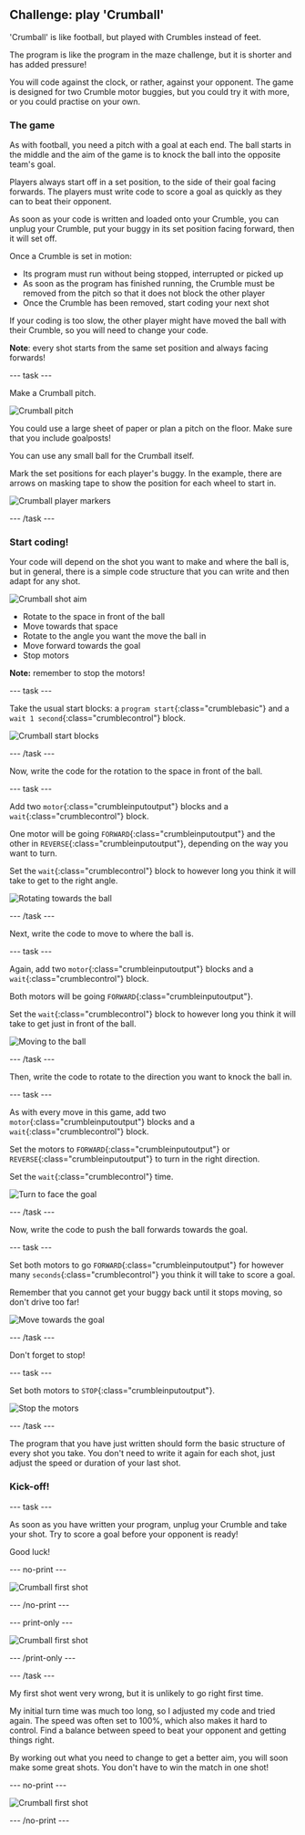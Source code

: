 ## Challenge: play 'Crumball'

'Crumball' is like football, but played with Crumbles instead of feet.

The program is like the program in the maze challenge, but it is shorter and has added pressure!

You will code against the clock, or rather, against your opponent. The game is designed for two Crumble motor buggies, but you could try it with more, or you could practise on your own.

### The game

As with football, you need a pitch with a goal at each end. The ball starts in the middle and the aim of the game is to knock the ball into the opposite team's goal.

Players always start off in a set position, to the side of their goal facing forwards. The players must write code to score a goal as quickly as they can to beat their opponent. 

As soon as your code is written and loaded onto your Crumble, you can unplug your Crumble, put your buggy in its set position facing forward, then it will set off.

Once a Crumble is set in motion:

+ Its program must run without being stopped, interrupted or picked up
+ As soon as the program has finished running, the Crumble must be removed from the pitch so that it does not block the other player
+ Once the Crumble has been removed, start coding your next shot

If your coding is too slow, the other player might have moved the ball with their Crumble, so you will need to change your code.

**Note**: every shot starts from the same set position and always facing forwards!

--- task ---

Make a Crumball pitch.

![Crumball pitch](images/CrumballChallenge_pitch.png)

You could use a large sheet of paper or plan a pitch on the floor. Make sure that you include goalposts!

You can use any small ball for the Crumball itself.

Mark the set positions for each player's buggy. In the example, there are arrows on masking tape to show the position for each wheel to start in.

![Crumball player markers](images/CrumballChallenge_playerMarkers.png)

--- /task ---

### Start coding!

Your code will depend on the shot you want to make and where the ball is, but in general, there is a simple code structure that you can write and then adapt for any shot.

![Crumball shot aim](images/CrumballChallenge_basicAim.png)

+ Rotate to the space in front of the ball
+ Move towards that space
+ Rotate to the angle you want the move the ball in
+ Move forward towards the goal
+ Stop motors

**Note:** remember to stop the motors!

--- task ---

Take the usual start blocks: a `program start`{:class="crumblebasic"} and a `wait 1 second`{:class="crumblecontrol"} block.

![Crumball start blocks](images/CrumballChallenge_codeStep1.png)

--- /task ---

Now, write the code for the rotation to the space in front of the ball.

--- task ---

Add two `motor`{:class="crumbleinputoutput"} blocks and a `wait`{:class="crumblecontrol"} block.

One motor will be going `FORWARD`{:class="crumbleinputoutput"} and the other in `REVERSE`{:class="crumbleinputoutput"}, depending on the way you want to turn. 

Set the `wait`{:class="crumblecontrol"} block to however long you think it will take to get to the right angle.

![Rotating towards the ball](images/CrumballChallenge_codeStep2.png)

--- /task ---

Next, write the code to move to where the ball is.

--- task ---

Again, add two `motor`{:class="crumbleinputoutput"} blocks and a `wait`{:class="crumblecontrol"} block.

Both motors will be going `FORWARD`{:class="crumbleinputoutput"}.

Set the `wait`{:class="crumblecontrol"} block to however long you think it will take to get just in front of the ball.

![Moving to the ball](images/CrumballChallenge_codeStep3.png)

--- /task ---

Then, write the code to rotate to the direction you want to knock the ball in.

--- task ---

As with every move in this game, add two `motor`{:class="crumbleinputoutput"} blocks and a `wait`{:class="crumblecontrol"} block.

Set the motors to `FORWARD`{:class="crumbleinputoutput"} or `REVERSE`{:class="crumbleinputoutput"} to turn in the right direction.

Set the `wait`{:class="crumblecontrol"} time.

![Turn to face the goal](images/CrumballChallenge_codeStep4.png)

--- /task ---

Now, write the code to push the ball forwards towards the goal.

--- task ---

Set both motors to go `FORWARD`{:class="crumbleinputoutput"} for however many `seconds`{:class="crumblecontrol"} you think it will take to score a goal.

Remember that you cannot get your buggy back until it stops moving, so don't drive too far!

![Move towards the goal](images/CrumballChallenge_codeStep5.png)

--- /task ---

Don't forget to stop!

--- task ---

Set both motors to `STOP`{:class="crumbleinputoutput"}.

![Stop the motors](images/CrumballChallenge_codeStep6.png)

--- /task ---

The program that you have just written should form the basic structure of every shot you take. You don't need to write it again for each shot, just adjust the speed or duration of your last shot.

### Kick-off!

--- task ---

As soon as you have written your program, unplug your Crumble and take your shot. Try to score a goal before your opponent is ready!

Good luck!

--- no-print ---

![Crumball first shot](images/CrumballChallenge_firstShot.gif)

--- /no-print ---

--- print-only ---

![Crumball first shot](images/CrumballChallenge_firstShot.png)

--- /print-only ---

--- /task ---

My first shot went very wrong, but it is unlikely to go right first time. 

My initial turn time was much too long, so I adjusted my code and tried again. The speed was often set to 100%, which also makes it hard to control. Find a balance between speed to beat your opponent and getting things right.

By working out what you need to change to get a better aim, you will soon make some great shots. You don't have to win the match in one shot!

--- no-print ---

![Crumball first shot](images/CrumballChallenge_winningShot.gif)

--- /no-print ---

